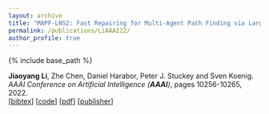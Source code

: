```yaml
---
layout: archive
title: "MAPF-LNS2: Fast Repairing for Multi-Agent Path Finding via Large Neighborhood Search"
permalink: /publications/LiAAAI22/
author_profile: true
---
```


{% include base_path %}

**Jiaoyang Li**, Zhe Chen, Daniel Harabor, Peter J. Stuckey and Sven Koenig.       
<i>AAAI Conference on Artificial Intelligence (**AAAI**)</i>, pages 10256-10265, 2022.  
[<a href="javascript:void(0)" onclick="(function(target, id) { if ($('#' + id).css('display') == 'block') { $('#' + id).hide('fast'); $(target).text('bibtex') } else { $('#' + id).show('fast'); $(target).text('bibtex▲') } })(this, 'bibtex-LiAAAI22');">bibtex</a>]
[[code](https://github.com/Jiaoyang-Li/MAPF-LNS2)] 
[[pdf](https://jiaoyang-li.github.io/files/2022-AAAI-1.pdf)]
[[publisher](https://ojs.aaai.org/index.php/AAAI/article/view/21266)]
<div id="bibtex-LiAAAI22" style="display:none">
<pre>@inproceedings{LiAAAI22,
  author    = {Jiaoyang Li and Zhe Chen and Daniel Harabor and Peter J. Stuckey and Sven Koenig},
  title     = { {MAPF-LNS2}: Fast Repairing for Multi-Agent Path Finding via Large Neighborhood Search},
  booktitle = {Proceedings of the AAAI Conference on Artificial Intelligence (AAAI)},
  pages     = {10256--10265},
  year      = {2022}
}
</pre></div>  